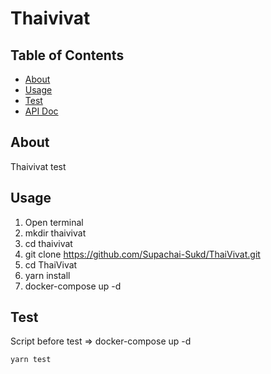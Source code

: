 # Thaivivat

## Table of Contents

- [About](#about)
- [Usage](#usage)
- [Test](#test)
- [API Doc](https://github.com/Supachai-Sukd/ThaiVivat/blob/master/DOCUMENTATION.md)

## About <a name = "about"></a>

Thaivivat test

## Usage <a name = "usage"></a>

1. Open terminal
2. mkdir thaivivat
3. cd thaivivat
4. git clone https://github.com/Supachai-Sukd/ThaiVivat.git
5. cd ThaiVivat
6. yarn install
7. docker-compose up -d

## Test <a name = "test"></a>

Script before test => docker-compose up -d


``
yarn test
``

